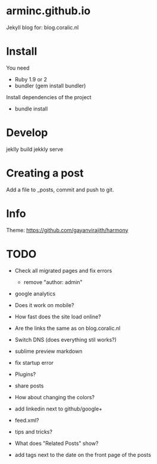 arminc.github.io
================

Jekyll blog for: blog.coralic.nl

Install
=======
You need 
+ Ruby 1.9 or 2
+ bundler (gem install bundler)

Install dependencies of the project
+ bundle install

Develop
=======
jeklly build
jekkly serve

Creating a post
===============
Add a file to _posts, commit and push to git.

Info
====
Theme: https://github.com/gayanvirajith/harmony

TODO
====
+ Check all migrated pages and fix errors
	- remove "author: admin"

+ google analytics
+ Does it work on mobile?

+ How fast does the site load online?
+ Are the links the same as on blog.coralic.nl
+ Switch DNS (does everything stil works?)

+ sublime preview markdown
+ fix startup error

+ Plugins?
+ share posts
+ How about changing the colors?
+ add linkedin next to github/google+
+ feed.xml?
+ tips and tricks?
+ What does "Related Posts" show?
+ add tags next to the date on the front page of the posts